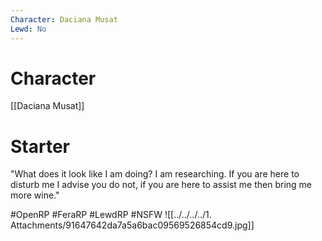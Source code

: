 ```yaml
---
Character: Daciana Musat
Lewd: No
---
```

# Character
[[Daciana Musat]]

# Starter
"What does it look like I am doing? I am researching. If you are here to disturb me I advise you do not, if you are here to assist me then bring me more wine."

#OpenRP #FeraRP #LewdRP  #NSFW
![[../../../../1. Attachments/91647642da7a5a6bac09569526854cd9.jpg]]